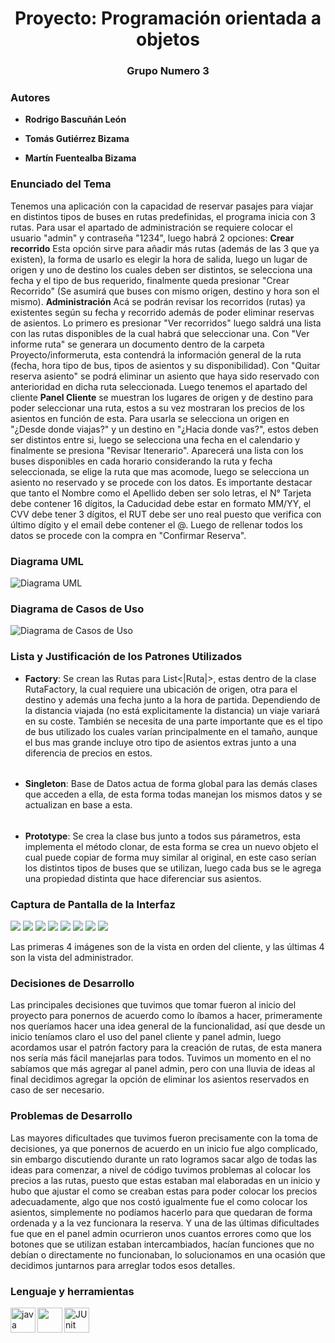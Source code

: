 <h1 align="center">Proyecto: Programación orientada a objetos</h1>

<h3 align="center">Grupo Numero 3</h3>

<h3 align="left"> Autores</h3>
<p align="left">
</p>

- **Rodrigo Bascuñán León**

- **Tomás Gutiérrez Bizama**

- **Martín Fuentealba Bizama**


### Enunciado del Tema
Tenemos una aplicación con la capacidad de reservar pasajes para viajar en distintos tipos de buses en rutas predefinidas, el programa inicia con 3 rutas.
Para usar el apartado de administración se requiere colocar el usuario "admin" y contraseña "1234", luego habrá 2 opciones:
**Crear recorrido** Esta opción sirve para añadir más rutas (además de las 3 que ya existen), la forma de usarlo es elegir la hora de salida, luego un lugar de origen y uno de destino los cuales deben ser distintos, se selecciona una fecha y el tipo de bus requerido, finalmente queda presionar "Crear Recorrido" (Se asumirá que buses con mismo origen, destino y hora son el mismo).
**Administración** Acá se podrán revisar los recorridos (rutas) ya existentes según su fecha y recorrido además de poder eliminar reservas de asientos. Lo primero es presionar "Ver recorridos" luego saldrá una lista con las rutas disponibles de la cual habrá que seleccionar una. 
Con "Ver informe ruta" se generara un documento dentro de la carpeta Proyecto/informeruta, esta contendrá la información general de la ruta (fecha, hora tipo de bus, tipos de asientos y su disponibilidad).
Con "Quitar reserva asiento" se podrá eliminar un asiento que haya sido reservado con anterioridad en dicha ruta seleccionada.
Luego tenemos el apartado del cliente
**Panel Cliente** se muestran los lugares de origen y de destino para poder seleccionar una ruta, estos a su vez mostraran los precios de los asientos en función de esta.
Para usarla se selecciona un origen en "¿Desde donde viajas?" y un destino en "¿Hacia donde vas?", estos deben ser distintos entre si, luego se selecciona una fecha en el calendario y finalmente se presiona "Revisar Itenerario".
Aparecerá una lista con los buses disponibles en cada horario considerando la ruta y fecha seleccionada, se elige la ruta que mas acomode, luego se selecciona un asiento no reservado y se procede con los datos. Es importante destacar que tanto el Nombre como el Apellido deben ser solo letras, el N° Tarjeta debe contener 16 dígitos, la Caducidad debe estar en formato MM/YY, el CVV debe tener 3 dígitos, el RUT debe ser uno real puesto que verifica con último dígito y el email debe contener el @. Luego de rellenar todos los datos se procede con la compra en "Confirmar Reserva".

### Diagrama UML
![Diagrama UML](Recursos/uml.png)


### Diagrama de Casos de Uso
![Diagrama de Casos de Uso](Recursos/casos.png)


### Lista y Justificación de los Patrones Utilizados
- **Factory**: Se crean las Rutas para List<|Ruta|>, estas dentro de la clase RutaFactory, la cual requiere una ubicación de origen, otra para el destino y además una fecha junto a la hora de partida. Dependiendo de la distancia viajada (no está explicitamente la distancia) un viaje variará en su coste.
También se necesita de una parte importante que es el tipo de bus utilizado los cuales varían principalmente en el tamaño, aunque el bus mas grande incluye otro tipo de asientos extras junto a una diferencia de precios en estos.
######
- **Singleton**: Base de Datos actua de forma global para las demás clases que acceden a ella, de esta forma todas manejan los mismos datos y se actualizan en base a esta.
######
- **Prototype**: Se crea la clase bus junto a todos sus párametros, esta implementa el método clonar, de esta forma se crea un nuevo objeto el cual puede copiar de forma muy similar al original, en este caso serían los distintos tipos de buses que se utilizan, luego cada bus se le agrega una propiedad distinta que hace diferenciar sus asientos.

### Captura de Pantalla de la Interfaz
![](Recursos/cliente.png)
![](Recursos/rutasCliente.png)
![](Recursos/asientosCliente.png)
![](Recursos/reserva.png)
![](Recursos/ingresar.png)
![](Recursos/admin.png)
![](Recursos/rutasAdmin.png)
![](Recursos/asientosAdmin.png)

Las primeras 4 imágenes son de la vista en orden del cliente, y las últimas 4 son la vista del administrador.

### Decisiones de Desarrollo

Las principales decisiones que tuvimos que tomar fueron al inicio del proyecto para ponernos de acuerdo como lo íbamos a hacer, primeramente nos queríamos hacer una idea general de la funcionalidad, así que desde un inicio teníamos claro el uso del panel cliente y panel admin, luego acordamos usar el patrón factory para la creación de rutas, de esta manera nos sería más fácil manejarlas para todos. Tuvimos un momento en el no sabíamos que más agregar al panel admin, pero con una lluvia de ideas al final decidimos agregar la opción de eliminar los asientos reservados en caso de ser necesario.

### Problemas de Desarrollo

Las mayores dificultades que tuvimos fueron precisamente con la toma de decisiones, ya que ponernos de acuerdo en un inicio fue algo complicado, sin embargo discutiendo durante un rato logramos sacar algo de todas las ideas para comenzar, a nivel de código tuvimos problemas al colocar los precios a las rutas, puesto que estas estaban mal elaboradas en un inicio y hubo que ajustar el como se creaban estas para poder colocar los precios adecuadamente, algo que nos costó igualmente fue el como colocar los asientos, simplemente no podíamos hacerlo para que quedaran de forma ordenada y a la vez funcionara la reserva. Y una de las últimas dificultades fue que en el panel admin ocurrieron unos cuantos errores como que los botones que se utilizan estaban intercambiados, hacían funciones que no debían o directamente no funcionaban, lo solucionamos en una ocasión que decidimos juntarnos para arreglar todos esos detalles.


<h3 align="left">Lenguaje y herramientas</h3>
<p align="left"> <a href="https://www.java.com" target="_blank" rel="noreferrer"> <img src="https://raw.githubusercontent.com/devicons/devicon/master/icons/java/java-original.svg" alt="java" width="40" 
<p align="left"> <a href="https://git-scm.com/" target="_blank" rel="noreferrer"> <img src="https://www.vectorlogo.zone/logos/git-scm/git-scm-icon.svg"height="40"
<p align="left"> <a href="https://junit.org/junit5/" target="_blank" rel="noreferrer"> <img src="https://raw.githubusercontent.com/junit-team/junit5/86465f4f491219ad0c0cf9c64eddca7b0edeb86f/assets/img/junit5-logo.svg" alt="JUnit" width="40" height="40"/> </a> </p>
